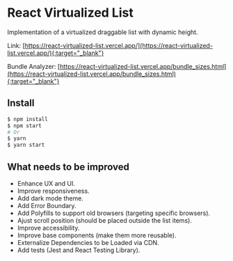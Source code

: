 # React Virtualized List

Implementation of a virtualized draggable list with dynamic height.

Link: [https://react-virtualized-list.vercel.app/](https://react-virtualized-list.vercel.app/){:target="_blank"}

Bundle Analyzer: [https://react-virtualized-list.vercel.app/bundle_sizes.html](https://react-virtualized-list.vercel.app/bundle_sizes.html){:target="_blank"}

## Install

```bash
$ npm install
$ npm start
# Or
$ yarn
$ yarn start
```

## What needs to be improved

- Enhance UX and UI.
- Improve responsiveness.
- Add dark mode theme.
- Add Error Boundary.
- Add Polyfills to support old browsers (targeting specific browsers).
- Ajust scroll position (should be placed outside the list items).
- Improve accessibility.
- Improve base components (make them more reusable).
- Externalize Dependencies to be Loaded via CDN.
- Add tests (Jest and React Testing Library).
